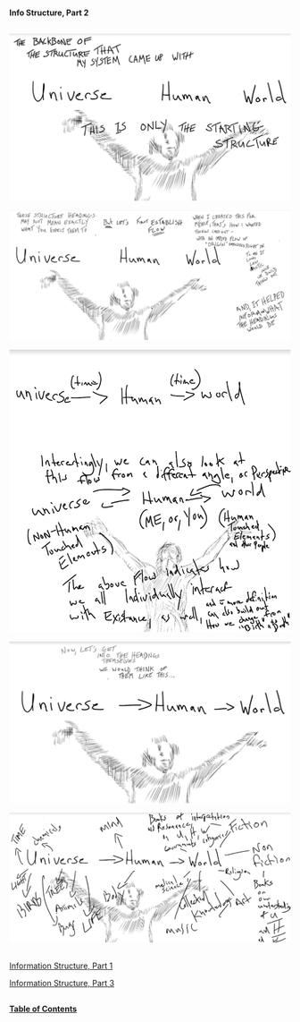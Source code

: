#### Info Structure, Part 2

##

![1](/art/info1.png?raw=true "1")


![2](/art/info2.png?raw=true "2")


![3](/art/info3.png?raw=true "3")


![4](/art/Info4.png?raw=true "4")


![5](/art/info5.png?raw=true "5")


##

[Information Structure, Part 1](https://github.com/mycroftwilde/devil-steps-in-a-myth-system/tree/main/ref_guide/infostructure)

[Information Structure, Part 3](https://github.com/mycroftwilde/devil-steps-in-a-myth-system/tree/main/ref_guide/infostructure3)


##

#### [Table of Contents](https://github.com/mycroftwilde/devil-steps-in-a-myth-system/tree/main/ref_guide)
